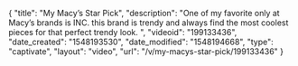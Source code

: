 {
    "title": "My Macy’s Star Pick",
    "description": "One of my favorite only at Macy’s brands is INC.  this brand is trendy and always find the most coolest pieces for that perfect trendy look. ",
    "videoid": "199133436",
    "date_created": "1548193530",
    "date_modified": "1548194668",
    "type": "captivate",
    "layout": "video",
    "url": "\/v\/my-macys-star-pick\/199133436"
}